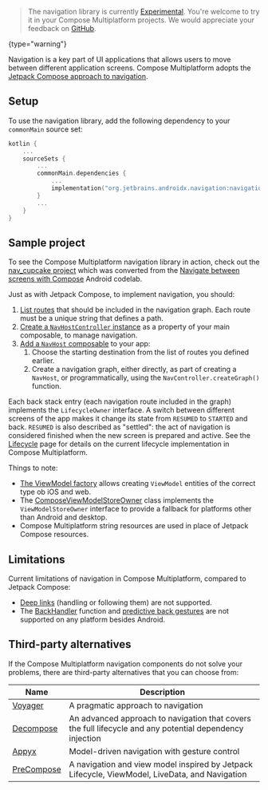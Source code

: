 [//]: # (title: Navigation and routing)

> The navigation library is currently [Experimental](supported-platforms.md#core-kotlin-multiplatform-technology-stability-levels).
> You're welcome to try it in your Compose Multiplatform projects.
> We would appreciate your feedback on [GitHub](https://github.com/JetBrains/compose-multiplatform/issues).
>
{type="warning"}

Navigation is a key part of UI applications that allows users to move between different application screens.
Compose Multiplatform adopts the [Jetpack Compose approach to navigation](https://developer.android.com/guide/navigation/design#frameworks).

## Setup

To use the navigation library, add the following dependency to your `commonMain` source set:

```kotlin
kotlin {
    ...
    sourceSets {
        ...
        commonMain.dependencies {
            ...
            implementation("org.jetbrains.androidx.navigation:navigation-compose:2.8.0-alpha01")
        }
        ...
    }
}
```

## Sample project

To see the Compose Multiplatform navigation library in action, check out the [nav_cupcake project](https://github.com/MatkovIvan/nav_cupcake)
which was converted from the [Navigate between screens with Compose](https://developer.android.com/codelabs/basic-android-kotlin-compose-navigation#0)
Android codelab.

Just as with Jetpack Compose, to implement navigation, you should:
1. [List routes](https://github.com/MatkovIvan/nav_cupcake/blob/1dc15b6ef68f68ba358a32501802142967f6494b/composeApp/src/commonMain/kotlin/com/matkovivan/nav_cupcake/CupcakeScreen.kt#L49)
   that should be included in the navigation graph. Each route must be a unique string that defines a path.
2. [Create a `NavHostController` instance](https://github.com/MatkovIvan/nav_cupcake/blob/1dc15b6ef68f68ba358a32501802142967f6494b/composeApp/src/commonMain/kotlin/com/matkovivan/nav_cupcake/CupcakeScreen.kt#L88)
   as a property of your main composable, to manage navigation.
3. [Add a `NavHost` composable](https://github.com/MatkovIvan/nav_cupcake/blob/1dc15b6ef68f68ba358a32501802142967f6494b/composeApp/src/commonMain/kotlin/com/matkovivan/nav_cupcake/CupcakeScreen.kt#L108)
   to your app:
    1. Choose the starting destination from the list of routes you defined earlier.
    2. Create a navigation graph, either directly, as part of creating a `NavHost`, or programmatically, using the
       `NavController.createGraph()` function.

Each back stack entry (each navigation route included in the graph) implements the `LifecycleOwner` interface.
A switch between different screens of the app makes it change its state from `RESUMED` to `STARTED` and back.
`RESUMED` is also described as "settled": the act of navigation is considered finished when the new screen is prepared and active.
See the [Lifecycle](compose-lifecycle.md) page for details on the current lifecycle implementation in Compose Multiplatform.

Things to note:
* [The ViewModel factory](https://github.com/MatkovIvan/nav_cupcake/blob/1dc15b6ef68f68ba358a32501802142967f6494b/composeApp/src/commonMain/kotlin/com/matkovivan/nav_cupcake/ViewModels.kt#L18)
  allows creating `ViewModel` entities of the correct type ob iOS and web.
* The [ComposeViewModelStoreOwner](https://github.com/MatkovIvan/nav_cupcake/blob/1dc15b6ef68f68ba358a32501802142967f6494b/composeApp/src/commonMain/kotlin/com/matkovivan/nav_cupcake/ViewModels.kt#L27)
  class implements the `ViewModelStoreOwner` interface to provide a fallback for platforms other than Android and desktop.
* Compose Multiplatform string resources are used in place of Jetpack Compose resources.

## Limitations

Current limitations of navigation in Compose Multiplatform, compared to Jetpack Compose:
* [Deep links](https://developer.android.com/guide/navigation/design/deep-link) (handling or following them) are not supported.
* The [BackHandler](https://developer.android.com/develop/ui/compose/libraries#handling_the_system_back_button) function
  and [predictive back gestures](https://developer.android.com/guide/navigation/custom-back/predictive-back-gesture)
  are not supported on any platform besides Android.

## Third-party alternatives

If the Compose Multiplatform navigation components do not solve your problems,
there are third-party alternatives that you can choose from:

| Name                                                | Description                                                                                              |
|-----------------------------------------------------|----------------------------------------------------------------------------------------------------------|
| [Voyager](https://voyager.adriel.cafe)              | A pragmatic approach to navigation                                                                       |
| [Decompose](https://arkivanov.github.io/Decompose/) | An advanced approach to navigation that covers the full lifecycle and any potential dependency injection |
| [Appyx](https://bumble-tech.github.io/appyx/)       | Model-driven navigation with gesture control                                                             |
| [PreCompose](https://tlaster.github.io/PreCompose/) | A navigation and view model inspired by Jetpack Lifecycle, ViewModel, LiveData, and Navigation           |
